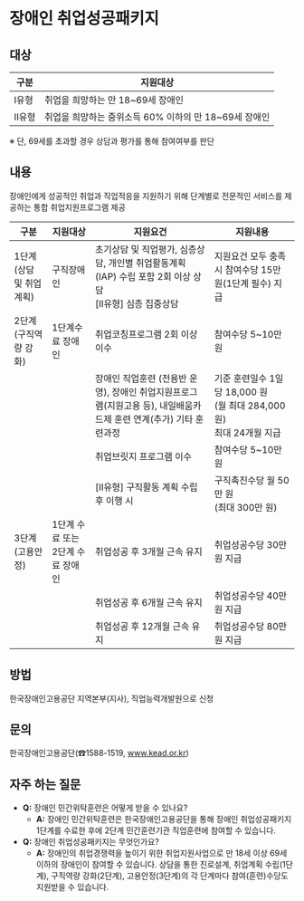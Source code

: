 # 장애인 취업성공패키지

## 대상

| 구분 | 지원대상 |
|------|----------|
| Ⅰ유형 | 취업을 희망하는 만 18~69세 장애인 |
| Ⅱ유형 | 취업을 희망하는 중위소득 60% 이하의 만 18~69세 장애인 |
※ 단, 69세를 초과할 경우 상담과 평가를 통해 참여여부를 판단

## 내용
장애인에게 성공적인 취업과 직업적응을 지원하기 위해 단계별로 전문적인 서비스를 제공하는 통합 취업지원프로그램 제공

| 구분                    | 지원대상            | 지원요건 | 지원내용 |
|-------------------------|-------------------|----------|----------|
| 1단계(상담 및 취업계획) | 구직장애인          | 초기상담 및 직업평가, 심층상담, 개인별 취업활동계획(IAP) 수립 포함 2회 이상 상담 <br> [Ⅱ유형] 심층 집중상담 | 지원요건 모두 충족 시 참여수당 15만 원(1단계 필수) 지급 |
| 2단계(구직역량 강화)    | 1단계수료 장애인     | 취업코칭프로그램 2회 이상 이수 | 참여수당 5~10만 원 |
|                         |                     | 장애인 직업훈련 (전용반 운영), 장애인 취업지원프로그램(지원고용 등), 내일배움카드제 훈련 연계(추가) 기타 훈련과정 | 기준 훈련일수 1일당 18,000 원<br>(월 최대 284,000 원)<br>최대 24개월 지급 |
|                         |                     | 취업브릿지 프로그램 이수 | 참여수당 5~10만 원 |
|                         |                     | [Ⅱ유형] 구직활동 계획 수립 후 이행 시 | 구직촉진수당 월 50만 원<br>(최대 300만 원) |
| 3단계(고용안정)         | 1단계 수료 또는 2단계 수료 장애인 | 취업성공 후 3개월 근속 유지 | 취업성공수당 30만 원 지급 |
|                         |                     | 취업성공 후 6개월 근속 유지 | 취업성공수당 40만 원 지급 |
|                         |                     | 취업성공 후 12개월 근속 유지 | 취업성공수당 80만 원 지급 |

## 방법
한국장애인고용공단 지역본부(지사), 직업능력개발원으로 신청

## 문의
한국장애인고용공단(☎1588-1519, www.kead.or.kr)

## 자주 하는 질문
- **Q:** 장애인 민간위탁훈련은 어떻게 받을 수 있나요?
  - **A:** 장애인 민간위탁훈련은 한국장애인고용공단을 통해 장애인 취업성공패키지 1단계를 수료한 후에 2단계 민간훈련기관 직업훈련에 참여할 수 있습니다.
- **Q:** 장애인 취업성공패키지는 무엇인가요?
  - **A:** 장애인의 취업경쟁력을 높이기 위한 취업지원사업으로 만 18세 이상 69세 이하의 장애인이 참여할 수 있습니다. 상담을 통한 진로설계, 취업계획 수립(1단계), 구직역량 강화(2단계), 고용안정(3단계)의 각 단계마다 참여(훈련)수당도 지원받을 수 있습니다.
